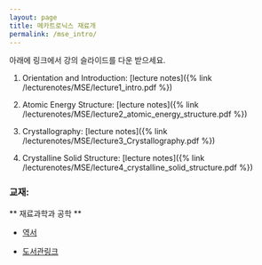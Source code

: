 ```yaml
---
layout: page
title: 메카트로닉스 재료개
permalink: /mse_intro/
---
```


아래에 링크에서 강의 슬라이드를 다운 받으세요.

1. Orientation and Introduction:  [lecture notes]({% link /lecturenotes/MSE/lecture1_intro.pdf %})

2. Atomic Energy Structure:  [lecture notes]({% link /lecturenotes/MSE/lecture2_atomic_energy_structure.pdf %})

3. Crystallography: [lecture notes]({% link /lecturenotes/MSE/lecture3_Crystallography.pdf %})

3. Crystalline Solid Structure: [lecture notes]({% link /lecturenotes/MSE/lecture4_crystalline_solid_structure.pdf %})

### 교재:

** 재료과학과 공학 **

- [역서](http://book.daum.net/detail/book.do?bookid=BOK00024741373YE)

- [도서관링크](http://lib.changwon.ac.kr/search/DetailView.ax?sid=1&cid=878794)
